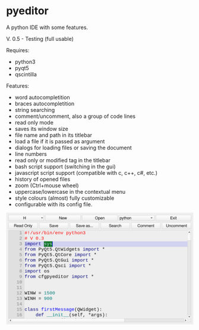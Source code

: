 # pyeditor
A python IDE with some features.

V. 0.5 - Testing (full usable)

Requires:
- python3
- pyqt5
- qscintilla

Features:
- word autocompletition
- braces autocompletition
- string searching
- comment/uncomment, also a group of code lines
- read only mode
- saves its window size
- file name and path in its titlebar
- load a file if it is passed as argument
- dialogs for loading files or saving the document
- line numbers
- read only or modified tag in the titlebar
- bash script support (switching in the gui)
- javascript script support (compatible with c, c++, c#, etc.)
- history of opened files
- zoom (Ctrl+mouse wheel)
- uppercase/lowercase in the contextual menu
- style colours (almost) fully customizable
- configurable with its config file.

![My image](https://github.com/frank038/pyeditor/blob/main/image1.png)
